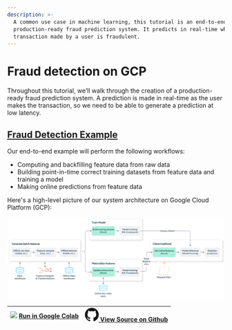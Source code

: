 ```yaml
---
description: >-
  A common use case in machine learning, this tutorial is an end-to-end,
  production-ready fraud prediction system. It predicts in real-time whether a
  transaction made by a user is fraudulent.
---
```


# Fraud detection on GCP

Throughout this tutorial, we’ll walk through the creation of a production-ready fraud prediction system. A prediction is made in real-time as the user makes the transaction, so we need to be able to generate a prediction at low latency.

## [Fraud Detection Example](https://github.com/feast-dev/feast-fraud-tutorial)

Our end-to-end example will perform the following workflows:

* Computing and backfilling feature data from raw data
* Building point-in-time correct training datasets from feature data and training a model
* Making online predictions from feature data

Here's a high-level picture of our system architecture on Google Cloud Platform (GCP):

![](../../.gitbook/assets/data-systems-fraud-2x.jpg)

| ![](../../.gitbook/assets/colab\_logo\_32px.png) [Run in Google Colab](https://colab.research.google.com/github/feast-dev/feast-fraud-tutorial/blob/master/notebooks/Fraud\_Detection\_Tutorial.ipynb) | ![](../../.gitbook/assets/github-mark-32px.png)[ View Source on Github](https://github.com/feast-dev/feast-fraud-tutorial/blob/main/notebooks/Fraud\_Detection\_Tutorial.ipynb) |
| ------------------------------------------------------------------------------------------------------------------------------------------------------------------------------------------------------ | ------------------------------------------------------------------------------------------------------------------------------------------------------------------------------- |
